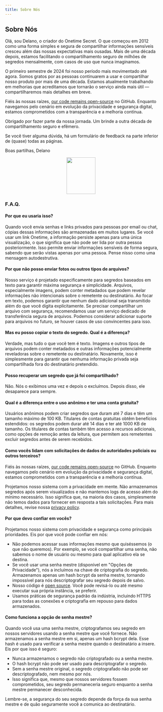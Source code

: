 ```yaml
---
title: Sobre Nós
---
```


<article class="prose dark:prose-invert md:prose-lg lg:prose-xl">
  <h2>
    Sobre Nós
  </h2>

  <p>
    Olá, sou Delano, o criador do Onetime Secret. O que começou em 2012 como uma forma simples e segura de compartilhar informações sensíveis cresceu além das nossas expectativas mais ousadas. Mais de uma década depois, estamos facilitando o compartilhamento seguro de milhões de segredos mensalmente, com casos de uso que nunca imaginamos.
  </p>

  <p>
    O primeiro semestre de 2024 foi nosso período mais movimentado até agora. Somos gratos por as pessoas continuarem a usar e compartilhar nosso produto por mais de uma década. Estamos atualmente trabalhando em melhorias que acreditamos que tornarão o serviço ainda mais útil — compartilharemos mais detalhes em breve.
  </p>

  <p>
    Fiéis às nossas raízes, <a href="https://github.com/onetimesecret/onetimesecret">our code remains open-source</a> no GitHub. Enquanto navegamos pelo cenário em evolução da privacidade e segurança digital, estamos comprometidos com a transparência e a melhoria contínua.
  </p>

  <p>
    Obrigado por fazer parte da nossa jornada. Um brinde a outra década de compartilhamento seguro e efêmero.
  </p>

  <p>
    Se você tiver alguma dúvida, há um formulário de feedback na parte inferior de (quase) todas as páginas.
  </p>

  <p>
    Boas partilhas,
Delano
  </p>

  <p style="margin-left: 40%; margin-right: 40%">
    <a
      href="https://delanotes.com/"
      title="Delano Mandelbaum"><img
        src="/etc/img/delano-g.png"
        width="95"
        height="120"
        border="0"
      /></a>
  </p>

  <h3>F.A.Q.</h3>

  <h4>Por que eu usaria isso?</h4>
  <p>
    Quando você envia senhas e links privados para pessoas por email ou chat, cópias dessas informações são armazenadas em muitos lugares. Se você usar um link Onetime, a informação persiste apenas para uma única visualização, o que significa que não pode ser lida por outra pessoa posteriormente. Isso permite enviar informações sensíveis de forma segura, sabendo que serão vistas apenas por uma pessoa. Pense nisso como uma mensagem autodestrutiva.
  </p>

  <h4>Por que não posso enviar fotos ou outros tipos de arquivos?</h4>
  <p>
    Nosso serviço é projetado especificamente para segredos baseados em texto para garantir máxima segurança e simplicidade. Arquivos, especialmente imagens, podem conter metadados que podem revelar informações não intencionais sobre o remetente ou destinatário. Ao focar em texto, podemos garantir que nenhum dado adicional seja transmitido além do que você digita explicitamente. Se precisar compartilhar um arquivo com segurança, recomendamos usar um serviço dedicado de transferência segura de arquivos. Podemos considerar adicionar suporte para arquivos no futuro, se houver casos de uso convincentes para isso.
  </p>

  <h4>Mas eu posso copiar o texto do segredo. Qual é a diferença?</h4>
  <p>
    Verdade, mas tudo o que você tem é texto. Imagens e outros tipos de arquivos podem conter metadados e outras informações potencialmente reveladoras sobre o remetente ou destinatário. Novamente, isso é simplesmente para garantir que nenhuma informação privada seja compartilhada fora do destinatário pretendido.
  </p>

  <h4>Posso recuperar um segredo que já foi compartilhado?</h4>
  <p>
    Não. Nós o exibimos uma vez e depois o excluímos. Depois disso, ele desaparece para sempre.
  </p>

  <h4>Qual é a diferença entre o uso anônimo e ter uma conta gratuita?</h4>
  <p>
    Usuários anônimos podem criar segredos que duram até 7 dias e têm um tamanho máximo de 100 KB. Titulares de contas gratuitas obtêm benefícios estendidos: os segredos podem durar até 14 dias e ter até 1000 KB de tamanho. Os titulares de contas também têm acesso a recursos adicionais, como opções de remoção antes da leitura, que permitem aos remetentes excluir segredos antes de serem recebidos.
  </p>

  <h4>Como vocês lidam com solicitações de dados de autoridades policiais ou outros terceiros?</h4>
  <p>
    Fiéis às nossas raízes, <a href="https://github.com/onetimesecret/onetimesecret">our code remains open-source</a> no GitHub. Enquanto navegamos pelo cenário em evolução da privacidade e segurança digital, estamos comprometidos com a transparência e a melhoria contínua.
  </p>
  <p>
    Projetamos nosso sistema com a privacidade em mente. Não armazenamos segredos após serem visualizados e não mantemos logs de acesso além do mínimo necessário. Isso significa que, na maioria dos casos, simplesmente não temos dados para fornecer em resposta a tais solicitações. Para mais detalhes, revise nossa <a href="/privacy">privacy policy</a>.
  </p>

  <h4>Por que devo confiar em vocês?</h4>
  <p>
    Projetamos nosso sistema com privacidade e segurança como principais prioridades. Eis por que você pode confiar em nós:
  </p>
  <ul>
    <li>Não podemos acessar suas informações mesmo que quiséssemos (o que não queremos). Por exemplo, se você compartilhar uma senha, não sabemos o nome de usuário ou mesmo para qual aplicativo ela se destina.</li>
    <li>Se você usar uma senha mestre (disponível em "Opções de Privacidade"), nós a incluímos na chave de criptografia do segredo. Armazenamos apenas um hash bcrypt da senha mestre, tornando impossível para nós descriptografar seu segredo depois de salvo.</li>
    <li>Nosso código é <a href="https://github.com/onetimesecret/onetimesecret">open source</a>. Você pode revisá-lo ou até mesmo executar sua própria instância, se preferir.</li>
    <li>Usamos práticas de segurança padrão da indústria, incluindo HTTPS para todas as conexões e criptografia em repouso para dados armazenados.</li>
  </ul>

  <h4>Como funciona a opção de senha mestre?</h4>
  <p>
    Quando você usa uma senha mestre, criptografamos seu segredo em nossos servidores usando a senha mestre que você fornece. Não armazenamos a senha mestre em si, apenas um hash bcrypt dela. Esse hash é usado para verificar a senha mestre quando o destinatário a insere. Eis por que isso é seguro:
  </p>
  <ul>
    <li>Nunca armazenamos o segredo não criptografado ou a senha mestre.</li>
    <li>O hash bcrypt não pode ser usado para descriptografar o segredo.</li>
    <li>Sem a senha mestre original, o segredo criptografado não pode ser descriptografado, nem mesmo por nós.</li>
    <li>Isso significa que, mesmo que nossos servidores fossem comprometidos, seu segredo permaneceria seguro enquanto a senha mestre permanecer desconhecida.</li>
  </ul>
  <p>
    Lembre-se, a segurança do seu segredo depende da força da sua senha mestre e de quão seguramente você a comunica ao destinatário.
  </p>
</article>
